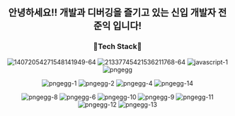 <h2 align="center" > 안녕하세요!! 개발과 디버깅을 즐기고 있는 신입 개발자 전준익 입니다! </h2>

<h3 align="center"> 🔨Tech Stack🔧 </h3>
<p align="center"> 
  <img src="https://i.ibb.co/p1X2zcZ/14072054271548141949-64.png" alt="14072054271548141949-64" border="0"> 
  <img src="https://i.ibb.co/tx83H9d/21337745421536211768-64.png" alt="21337745421536211768-64" border="0">
  <img src="https://i.ibb.co/ZJnhYhH/javascript-1.png" alt="javascript-1" border="0">
  <img src="https://i.ibb.co/Pjrxf0j/pngegg.png" alt="pngegg" border="0">
</p>
<p align="center"> 
  <img src="https://i.ibb.co/gVqwV7y/pngegg-1.png" alt="pngegg-1" border="0">
  <img src="https://i.ibb.co/fQ8VnrN/pngegg-2.png" alt="pngegg-2" border="0">
  <img src="https://i.ibb.co/2dY0R6Y/pngegg-4.png" alt="pngegg-4" border="0">
  <img src="https://i.ibb.co/vL8mDHs/pngegg-14.png" alt="pngegg-14" border="0">
</p>
<p align="center"> 
  <img src="https://i.ibb.co/XWzSmz3/pngegg-8.png" alt="pngegg-8" border="0">
  <img src="https://i.ibb.co/w6Pp4MM/pngegg-6.png" alt="pngegg-6" border="0">
  <img src="https://i.ibb.co/4Kn6vhZ/pngegg-10.png" alt="pngegg-10" border="0">
  <img src="https://i.ibb.co/stw1T3K/pngegg-9.png" alt="pngegg-9" border="0">
  <img src="https://i.ibb.co/xDS75mK/pngegg-11.png" alt="pngegg-11" border="0">
  <img src="https://i.ibb.co/dg0r2Pw/pngegg-12.png" alt="pngegg-12" border="0">
  <img src="https://i.ibb.co/V2FsKT5/pngegg-13.png" alt="pngegg-13" border="0">
</p>
